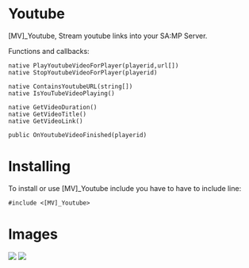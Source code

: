 Youtube
=======

[MV]_Youtube, Stream youtube links into your SA:MP Server.

Functions and callbacks:

```PAWN
native PlayYoutubeVideoForPlayer(playerid,url[])
native StopYoutubeVideoForPlayer(playerid)

native ContainsYoutubeURL(string[])
native IsYouTubeVideoPlaying()

native GetVideoDuration()
native GetVideoTitle()
native GetVideoLink()

public OnYoutubeVideoFinished(playerid)
```

<h1>Installing</h1>

To install or use [MV]_Youtube include you have to have to include line:
```pawn
#include <[MV]_Youtube>
```

<h1>Images</h1>
<img src="http://exp-gaming.net/images/MV_YT.png" />
<img src="http://exp-gaming.net/images/MV_YT2.png" />
